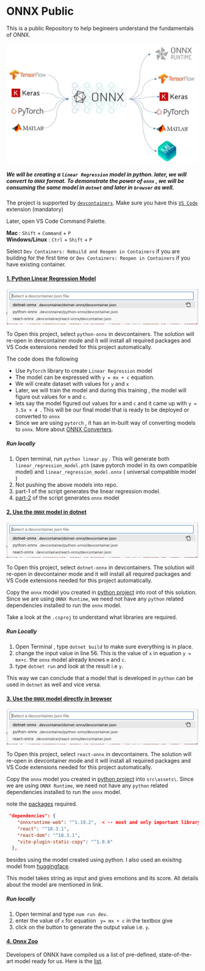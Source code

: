 # ONNX Public

This is a public Repository to help begineers understand the fundamentals of ONNX. 

![ONNX Logo](onnx.jpeg)

##### We will be creating a `linear Regression` model in python. later, we will convert to `ONNX` format. To demonstrate the power of `onnx` , we will be consuming the same model in `dotnet` and later in `browser` as well.

The project is supported by [`devcontainers`](https://docs.github.com/en/codespaces/setting-up-your-project-for-codespaces/adding-a-dev-container-configuration/introduction-to-dev-containers). Make sure you have this [`VS Code`](https://marketplace.visualstudio.com/items?itemName=ms-vscode-remote.remote-containers) extension (mandatory)

Later, open VS Code Command Palette.

**Mac** : `Shift` + `Command` + `P` <br>
**Windows/Linux** : `Ctrl` + `Shift` + `P` <br>

Select `Dev Containers: Rebuild and Reopen in Containers` if you are building for the first time or `Dev Containers: Reopen in Containers` if you have existing container.

#### [1. Python Linear Regression Model](#1-python-linear-regression-model)

![alt text](image.png)

To Open this project, select `python-onnx` in devcontainers. The solution will re-open in devcontainer mode and it will install all required packages and VS Code extensions needed for this project automatically.

The code does the following

- Use `PyTorch` library to create `Linear Regression` model
- The model can be expressed with `y = mx + c` equation.
- We will create dataset with values for `y` and `x`
- Later, we will train the model and during this training , the model will figure out values for `m` and `c`.
- lets say the model figured out values for `m` and `c` and it came up with `y = 3.5x + 4 `. This will be our final model that is ready to be deployed or converted to `onnx`
- Since we are using `pytorch` , it has an in-built way of converting models to `onnx`. More about [ONNX Converters](https://onnx.ai/onnx/intro/converters.html).

##### Run locally

1. Open terminal, run `python linear.py` . This will generate both `linear_regression_model.pth` (save pytorch model in its own compatible model) and `linear_regression_model.onnx` ( universal compatible model )
2. Not pushing the above models into repo. 
3. part-1 of the script generates the linear regression model.
4. [part-2](https://github.com/saibhaskerraju/onnx-public/blob/bb5fbba1b841b2dd7646185e7918536020f69be9/python-onnx/linear.py#L42) of the script generates `onnx` model

#### [2. Use the `ONNX` model in dotnet](#2-use-the-onnx-model-in-dotnet)

![alt text](image.png)

To Open this project, select `dotnet-onnx` in devcontainers. The solution will re-open in devcontainer mode and it will install all required packages and VS Code extensions needed for this project automatically.

Copy the `onnx` model you created in [python project](#1-python-linear-regression-model) into root of this solution. Since we are using `ONNX Runtime`, we need not have any `python` related dependencies installed to run the `onnx` model. 

Take a look at the `.csproj` to understand what libraries are required.

##### Run Locally

1. Open Terminal , type `dotnet build` to make sure everything is in place.
2. change the input value in line 56. This is the value of `x` in equation `y = mx+c`. the `onnx` model already knows `m` and `c`.
3. type `dotnet run` and look at the result i.e `y`.

This way we can conclude that a model that is developed in `python` can be used in `dotnet` as well and vice versa.

#### [3. Use the `ONNX` model directly in browser](#3-use-the-onnx-model-directly-in-browser)

![alt text](image.png)

To Open this project, select `react-onnx` in devcontainers. The solution will re-open in devcontainer mode and it will install all required packages and VS Code extensions needed for this project automatically.

Copy the `onnx` model you created in [python project](#1-python-linear-regression-model) into `src\assets\`. Since we are using `ONNX Runtime`, we need not have any `python` related dependencies installed to run the `onnx` model. 

note the [packages](https://github.com/saibhaskerraju/onnx-public/blob/bb5fbba1b841b2dd7646185e7918536020f69be9/react-onnx/package.json#L13) required.
```json
 "dependencies": {
    "onnxruntime-web": "^1.19.2",  < -- most and only important library
    "react": "^18.3.1",
    "react-dom": "^18.3.1",
    "vite-plugin-static-copy": "^1.0.6" 
  },
```

besides using the model created using python. I also used an exisitng model from   [huggingface](https://huggingface.co/bergum/xtremedistil-l6-h384-go-emotion).

This model takes string as input and gives emotions and its score. All details about the model are mentioned in link.

##### Run locally

1. Open terminal and type `nom run dev`.
2. enter the value of `x` for equation ` y= mx + c` in the textbox give
3. click on the button to generate the output value i.e. `y`.

#### [4. Onnx Zoo](#4-onnx-zoo)

Developers of ONNX have compiled us a list of pre-defined, state-of-the-art model ready for us. Here is the [list](https://github.com/onnx/models).